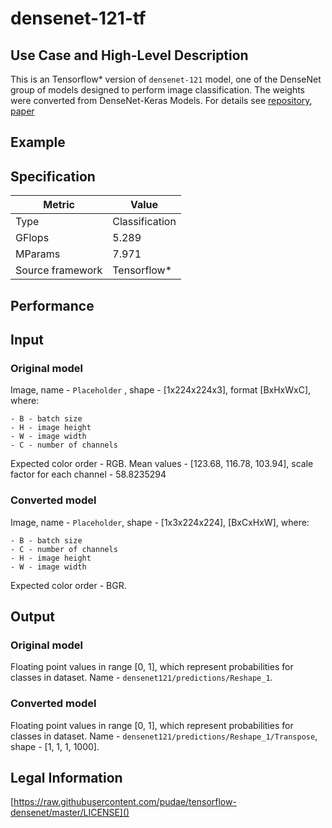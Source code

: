# densenet-121-tf

## Use Case and High-Level Description

This is an Tensorflow\* version of `densenet-121` model, one of the DenseNet
group of models designed to perform image classification. The weights were converted from DenseNet-Keras Models. For details see [repository](https://github.com/pudae/tensorflow-densenet/), [paper](https://arxiv.org/pdf/1608.06993.pdf)

## Example

## Specification

| Metric                          | Value                                     |
|---------------------------------|-------------------------------------------|
| Type                            | Classification                            |
| GFlops                          | 5.289                                     |
| MParams                         | 7.971                                     |
| Source framework                | Tensorflow\*                              |

## Performance

## Input

### Original model

Image, name - `Placeholder` , shape - [1x224x224x3], format [BxHxWxC],
   where:

    - B - batch size
    - H - image height
    - W - image width
    - C - number of channels

   Expected color order - RGB.
   Mean values - [123.68, 116.78, 103.94], scale factor for each channel - 58.8235294

### Converted model

Image, name - `Placeholder`, shape - [1x3x224x224], [BxCxHxW],
   where:

    - B - batch size
    - C - number of channels
    - H - image height
    - W - image width

   Expected color order - BGR.

## Output

### Original model

Floating point values in range [0, 1], which represent probabilities for classes in dataset. Name - `densenet121/predictions/Reshape_1`.

### Converted model

Floating point values in range [0, 1], which represent probabilities for classes in dataset. Name - `densenet121/predictions/Reshape_1/Transpose`, shape - [1, 1, 1, 1000].

## Legal Information

[https://raw.githubusercontent.com/pudae/tensorflow-densenet/master/LICENSE]()